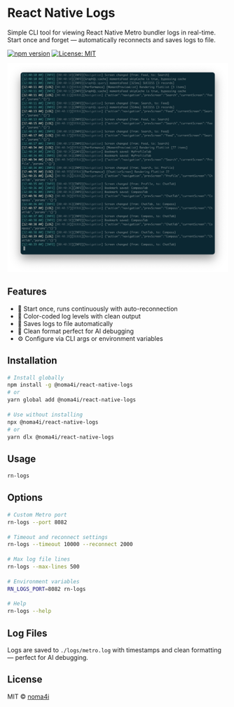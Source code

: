 # React Native Logs

Simple CLI tool for viewing React Native Metro bundler logs in real-time. Start once and forget — automatically reconnects and saves logs to file.

[![npm version](https://badge.fury.io/js/@noma4i/react-native-logs.svg)](https://badge.fury.io/js/@noma4i/react-native-logs)
[![License: MIT](https://img.shields.io/badge/License-MIT-yellow.svg)](https://opensource.org/licenses/MIT)

![React Native Logs in action](assets/example.png)

## Features

- 🚀 Start once, runs continuously with auto-reconnection
- 🎨 Color-coded log levels with clean output
- 💾 Saves logs to file automatically  
- 🤖 Clean format perfect for AI debugging
- ⚙️ Configure via CLI args or environment variables

## Installation

```bash
# Install globally
npm install -g @noma4i/react-native-logs
# or
yarn global add @noma4i/react-native-logs

# Use without installing  
npx @noma4i/react-native-logs
# or
yarn dlx @noma4i/react-native-logs
```

## Usage

```bash
rn-logs
```

## Options

```bash
# Custom Metro port
rn-logs --port 8082

# Timeout and reconnect settings  
rn-logs --timeout 10000 --reconnect 2000

# Max log file lines
rn-logs --max-lines 500

# Environment variables
RN_LOGS_PORT=8082 rn-logs

# Help
rn-logs --help
```

## Log Files

Logs are saved to `./logs/metro.log` with timestamps and clean formatting — perfect for AI debugging.

## License

MIT © [noma4i](https://github.com/noma4i)

